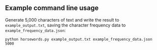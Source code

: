 ## Example command line usage
Generate 5,000 characters of text and write the result to `example_output.txt`, saving the character frequency data to
`example_frequency_data.json`:

`python horsewords.py example_output.txt example_frequency_data.json 5000`
